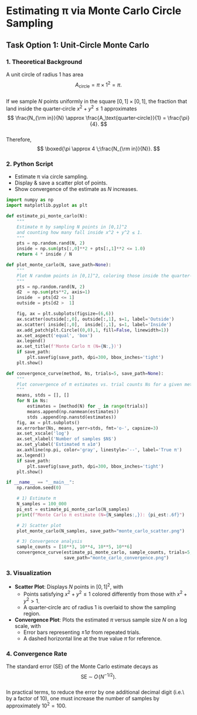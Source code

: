 # Estimating π via Monte Carlo Circle Sampling

## Task Option 1: Unit‑Circle Monte Carlo

### 1. Theoretical Background

A unit circle of radius 1 has area  
$$
A_\text{circle} = \pi \times 1^2 = \pi.
$$  
If we sample $N$ points uniformly in the square $[0,1]\times[0,1]$, the fraction that land inside the quarter‑circle $x^2 + y^2 \le 1$ approximates  
$$
\frac{N_{\rm in}}{N} \approx \frac{A_\text{quarter‑circle}}{1} = \frac{\pi}{4}.
$$  
Therefore,  
$$
\boxed{\pi \approx 4 \;\frac{N_{\rm in}}{N}}.
$$

### 2. Python Script

- Estimate π via circle sampling.  
- Display & save a scatter plot of points.  
- Show convergence of the estimate as $N$ increases.

```python
import numpy as np
import matplotlib.pyplot as plt

def estimate_pi_monte_carlo(N):
    """
    Estimate π by sampling N points in [0,1]^2
    and counting how many fall inside x^2 + y^2 ≤ 1.
    """
    pts = np.random.rand(N, 2)
    inside = np.sum(pts[:,0]**2 + pts[:,1]**2 <= 1.0)
    return 4 * inside / N

def plot_monte_carlo(N, save_path=None):
    """
    Plot N random points in [0,1]^2, coloring those inside the quarter‑circle.
    """
    pts = np.random.rand(N, 2)
    d2  = np.sum(pts**2, axis=1)
    inside  = pts[d2 <= 1]
    outside = pts[d2 >  1]

    fig, ax = plt.subplots(figsize=(6,6))
    ax.scatter(outside[:,0], outside[:,1], s=1, label='Outside')
    ax.scatter( inside[:,0],  inside[:,1], s=1, label='Inside')
    ax.add_patch(plt.Circle((0,0),1, fill=False, linewidth=1))
    ax.set_aspect('equal', 'box')
    ax.legend()
    ax.set_title(f'Monte Carlo π (N={N:,})')
    if save_path:
        plt.savefig(save_path, dpi=300, bbox_inches='tight')
    plt.show()

def convergence_curve(method, Ns, trials=5, save_path=None):
    """
    Plot convergence of π estimates vs. trial counts Ns for a given method.
    """
    means, stds = [], []
    for N in Ns:
        estimates = [method(N) for _ in range(trials)]
        means.append(np.nanmean(estimates))
        stds .append(np.nanstd(estimates))
    fig, ax = plt.subplots()
    ax.errorbar(Ns, means, yerr=stds, fmt='o-', capsize=3)
    ax.set_xscale('log')
    ax.set_xlabel('Number of samples $N$')
    ax.set_ylabel('Estimated π ±1σ')
    ax.axhline(np.pi, color='gray', linestyle='--', label='True π')
    ax.legend()
    if save_path:
        plt.savefig(save_path, dpi=300, bbox_inches='tight')
    plt.show()

if __name__ == "__main__":
    np.random.seed(0)

    # 1) Estimate π
    N_samples = 100_000
    pi_est = estimate_pi_monte_carlo(N_samples)
    print(f"Monte Carlo π estimate (N={N_samples:,}): {pi_est:.6f}")

    # 2) Scatter plot
    plot_monte_carlo(N_samples, save_path="monte_carlo_scatter.png")

    # 3) Convergence analysis
    sample_counts = [10**3, 10**4, 10**5, 10**6]
    convergence_curve(estimate_pi_monte_carlo, sample_counts, trials=5,
                      save_path="monte_carlo_convergence.png")
```

### 3. Visualization

- **Scatter Plot**: Displays $N$ points in $[0,1]^2$, with  
  - Points satisfying $x^2 + y^2 \le 1$ colored differently from those with $x^2 + y^2 > 1$.  
  - A quarter‑circle arc of radius 1 is overlaid to show the sampling region.  
- **Convergence Plot**: Plots the estimated $\pi$ versus sample size $N$ on a log scale, with  
  - Error bars representing $\pm1\sigma$ from repeated trials.  
  - A dashed horizontal line at the true value $\pi$ for reference.

### 4. Convergence Rate

The standard error (SE) of the Monte Carlo estimate decays as
$$
\mathrm{SE} \;\sim\; O\!\bigl(N^{-1/2}\bigr).
$$  
In practical terms, to reduce the error by one additional decimal digit (i.e.\ by a factor of 10), one must increase the number of samples by approximately $10^2 = 100$.

